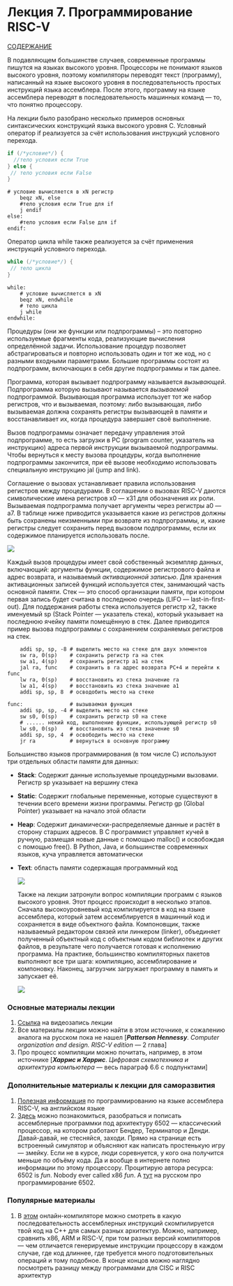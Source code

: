 # Лекция 7. Программирование RISC-V

[СОДЕРЖАНИЕ](../README.md)

В подавляющем большинстве случаев, современные программы пишутся на языках высокого уровня. Процессоры не понимают языков высокого уровня, поэтому компиляторы переводят текст (программу), написанный на языке высокого уровня в последовательность простых инструкций языка ассемблера. После этого, программу на языке ассемблера переводят в последовательность машинных команд — то, что понятно процессору.

На лекции было разобрано несколько примеров основных синтаксических конструкций языка высокого уровня C. Условный оператор if реализуется за счёт использования инструкций условного перехода.

```c
if (/*условие*/) {
  //тело условия если True
} else {
 // тело условия если False
}
```

```assembly
# условие вычисляется в xN регистр
    beqz xN, else
    #тело условия если True для if
    j endif
else:
    #тело условия если False для if
endif:
```

Оператор цикла while также реализуется за счёт применения инструкций условного перехода.

```c
while (/*условие*/) {
 // тело цикла
}
```

```assembly
while:
    # условие вычисляется в xN
    beqz xN, endwhile
    # тело цикла
    j while
endwhile:
```

Процедуры (они же функции или подпрограммы) – это повторно используемые фрагменты кода, реализующие вычисления определённой задачи. Использование процедур позволяет абстрагироваться и повторно использовать один и тот же код, но с разными входными параметрами. Большие программы состоят из подпрограмм, включающих в себя другие подпрограммы и так далее.

Программа, которая вызывает подпрограмму называется *вызывающей*. Подпрограмма которую вызывают называется *вызываемой* подпрограммой. Вызывающая программа использует тот же набор регистров, что и вызываемая, поэтому: либо вызывающая, либо вызываемая должна сохранять регистры вызывающей в памяти и восстанавливает их, когда процедура завершает своё выполнение.

Вызов подпрограммы означает передачу управления этой подпрограмме, то есть загрузки в PC (program counter, указатель на инструкцию) адреса первой инструкции вызываемой подпрограммы. Чтобы вернуться к месту вызова процедуры, когда выполнение подпрограммы закончится, при её вызове необходимо использовать специальную инструкцию jal (jump and link). 

Соглашение о вызовах устанавливает правила использования регистров между процедурами. В соглашении о вызовах RISC-V даются символические имена регистров x0 — x31 для обозначения их роли. Вызываемая подпрограмма получает аргументы через регистры a0 — a7. В таблице ниже приводится  указывается какие из регистров должны быть сохранены неизменными при возврате из подпрограммы, и, какие регистры следует сохранить перед вызовом подпрограммы, если их содержимое планируется использовать после.

![](../../technical/Lectures1/Pic/nameregs.png)

Каждый вызов процедуры имеет свой собственный экземпляр данных, включающий: аргументы функции, содержимое регистрового файла и адрес возврата, и называемый *активационной записью*. Для хранения активационных записей функций используется стек, занимающий часть основной памяти. Стек — это способ организации памяти, при котором первая запись будет считана в последнюю очередь (LIFO — last-in-first-out). Для поддержания работы стека используется регистр x2, также именуемый sp (Stack Pointer — указатель стека), который указывает на последнюю ячейку памяти помещённую в стек. Далее приводится пример вызова подпрограммы с сохранением сохраняемых регистров на стек.

```assembly
	addi sp, sp, -8	# выделить место на стеке для двух элементов
	sw ra, 0(sp)	# сохранить регистр ra на стек
	sw a1, 4(sp)	# сохранить регистр a1 на стек
	jal ra, func	# сохранить в ra адрес возврата PC+4 и перейти к func
	lw ra, 0(sp)	# восстановить из стека значение ra
	lw a1, 4(sp)	# восстановить из стека значение a1
	addi sp, sp, 8	# осводобить место на стеке

func:				# вызываемая функция
	addi sp, sp, -4	# выделить место на стеке
	sw s0, 0(sp)	# сохранить регистр s0 на стеке
	# ...... некий код, выполнение функции, использующей регистр s0
	lw s0, 0(sp)	# восстановить из стека значение s0
	addi sp, sp, 4	# освободить место на стеке
	jr ra			# вернуться в основную программу
```

Большинство языков программирования (в том числе C) используют три отдельных области памяти для данных:

- **Stack**: Содержит данные используемые процедурными вызовами. Регистр sp указывает на вершину стека

- **Static**: Содержит глобальные переменные, которые существуют в течении всего времени жизни программы. Регистр gp (Global Pointer) указывает на начало этой области

- **Heap**: Содержит динамически-распределяемые данные и растёт в сторону старших адресов. В C программист управляет кучей в ручную, размещая новые данные с помощью malloc() и освобождая с помощью free(). В Python, Java, и большинстве современных языков, куча управляется автоматически

- **Text**: область памяти содержащая программный код

  ![](../../technical/Lectures1/Pic/memorymap.png)

  Также на лекции затронули вопрос компиляции программ с языков высокого уровня. Этот процесс происходит в несколько этапов. Сначала высокоуровневый код компилируется в код на языке ассемблера, который затем ассемблируется в машинный код и сохраняется в виде объектного файла. Компоновщик, также называемый редактором связей или линкером (linker), объединяет полученный объектный код с объектным кодом библиотек и других файлов, в результате чего получается готовая к исполнению программа. На практике, большинство компиляторных пакетов
  выполняют все три шага: компиляцию, ассемблирование и компоновку. Наконец, загрузчик загружает программу в память и запускает её.

  ![](../../technical/Lectures1/Pic/compile.png)

### Основные материалы лекции

1. [Ссылка](https://www.youtube.com/watch?v=y1mNFvm8OZY) на видеозапись лекции
2. Все материалы лекции можно найти в этом источнике, к сожалению аналога на русском пока не нашел [***Patterson Hennessy***. *Computer organization and design. RISC-V edition* — 2 глава] 
3. Про процесс компиляции можно почитать, например, в этом источнике [***Харрис и Харрис***. *Цифровая схемотехника и архитектура компьютера* — весь параграф 6.6 с подпунктами]

### Дополнительные материалы к лекции для саморазвития

1. [Полезная информация](https://github.com/riscv/riscv-asm-manual/blob/master/riscv-asm.md) по программированию на языке ассемблера RISC-V, на английском языке
2. [Здесь](http://skilldrick.github.io/easy6502/) можно познакомиться, разобраться и пописать ассемблерные программки под архитектуру 6502 — классический процессор, на котором работают Бендер, Терминатор и Денди. Давай-давай, не стесняйся, заходи. Прямо на странице есть встроенный симулятор и объясняют как написать простенькую игру — змейку. Если не в курсе, люди соревнуется, у кого она получится меньше по объёму кода. Да и вообще в интернете полно информации по этому процессору. Процитирую автора  ресурса: 6502 is *fun*. Nobody ever called x86 *fun*. А [тут](https://museum.netstalking.ru/xaknotdie/02_nes_6502_asm.html) на русском про программирование 6502.

### Популярные материалы

1. В [этом](https://godbolt.org/) онлайн-компиляторе можно смотреть в какую последовательность ассемблерных инструкций скомпилируется твой код на C++ для самых разных архитектур. Можно, например, сравнить x86, ARM и RISC-V, при том разных версий компиляторов — чем отличается генерируемые инструкции процессору в каждом случае, где код длиннее, где требуется много подготовительных операций и тому подобное. В конце концов можно наглядно посмотреть разницу между программами для CISC и RISC архитектур

